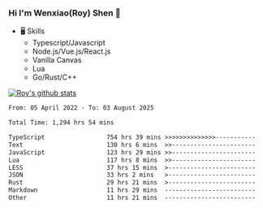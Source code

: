 ### Hi I'm Wenxiao(Roy) Shen 👋
- 🖥 Skills
  - Typescript/Javascript
  - Node.js/Vue.js/React.js
  - Vanilla Canvas
  - Lua
  - Go/Rust/C++

[![Roy's github stats](https://github-readme-stats.vercel.app/api?username=RoyShen12&show_icons=true&theme=radical&hide=prs,contribs)](https://github.com/anuraghazra/github-readme-stats)
<!--START_SECTION:waka-->

```txt
From: 05 April 2022 - To: 03 August 2025

Total Time: 1,294 hrs 54 mins

TypeScript                 754 hrs 39 mins >>>>>>>>>>>>>>-----------   57.77 %
Text                       130 hrs 6 mins  >>-----------------------   09.96 %
JavaScript                 123 hrs 29 mins >>-----------------------   09.45 %
Lua                        117 hrs 8 mins  >>-----------------------   08.97 %
LESS                       37 hrs 15 mins  >------------------------   02.85 %
JSON                       33 hrs 2 mins   >------------------------   02.53 %
Rust                       29 hrs 21 mins  >------------------------   02.25 %
Markdown                   11 hrs 29 mins  -------------------------   00.88 %
Other                      11 hrs 21 mins  -------------------------   00.87 %
```

<!--END_SECTION:waka-->
